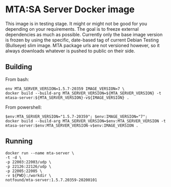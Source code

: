 # MTA:SA Server Docker image

This image is in testing stage. It might or might not be good for you depending on your requirements. The goal is to freeze external dependencies as much as possible. Currently only the base image version is frozen by using the specific, date-based tag of current Debian Testing (Bullseye) slim image. MTA package urls are not versioned however, so it always downloads whatever is pushed to public on their side.

## Building

From bash:

```
env MTA_SERVER_VERSION=1.5.7-20359 IMAGE_VERSION=7 \
docker build --build-arg MTA_SERVER_VERSION=${MTA_SERVER_VERSION} -t mtasa-server:${MTA_SERVER_VERSION}-v${IMAGE_VERSION} .
```

From powershell:

```
$env:MTA_SERVER_VERSION="1.5.7-20359"; $env:IMAGE_VERSION="7";
docker build --build-arg MTA_SERVER_VERSION=$env:MTA_SERVER_VERSION -t mtasa-server:$env:MTA_SERVER_VERSION-v$env:IMAGE_VERSION .
```

## Running

```
docker run --name mta-server \ 
-t -d \ 
-p 22003:22003/udp \ 
-p 22126:22126/udp \
-p 22005:22005 \
-v ${PWD}:/workdir \
notfound/mta-server:1.5.7.20359-20200101
```
